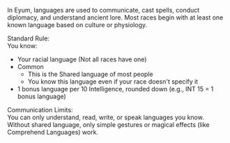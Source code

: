 In Eyum, languages are used to communicate, cast spells, conduct diplomacy, and understand ancient lore. Most races begin with at least one known language based on culture or physiology.

Standard Rule:  
You know:
- Your racial language (Not all races have one)
- Common
	- This is the Shared language of most people
	- You know this language even if your race doesn't specify it
- 1 bonus language per 10 Intelligence, rounded down (e.g., INT 15 = 1 bonus language)

Communication Limits:  
You can only understand, read, write, or speak languages you know. Without shared language, only simple gestures or magical effects (like Comprehend Languages) work.